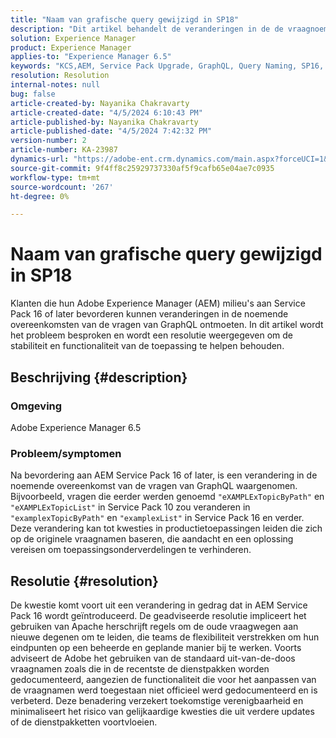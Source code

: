 ```yaml
---
title: "Naam van grafische query gewijzigd in SP18"
description: "Dit artikel behandelt de veranderingen in de de vraagnoemende overeenkomsten van GraphQL na een verbetering aan AEM Service Pack 16 en recenter, die productietoepassing kunnen beïnvloeden"
solution: Experience Manager
product: Experience Manager
applies-to: "Experience Manager 6.5"
keywords: "KCS,AEM, Service Pack Upgrade, GraphQL, Query Naming, SP16, SP18, Production Impact, Apache Rewrite"
resolution: Resolution
internal-notes: null
bug: false
article-created-by: Nayanika Chakravarty
article-created-date: "4/5/2024 6:10:43 PM"
article-published-by: Nayanika Chakravarty
article-published-date: "4/5/2024 7:42:32 PM"
version-number: 2
article-number: KA-23987
dynamics-url: "https://adobe-ent.crm.dynamics.com/main.aspx?forceUCI=1&pagetype=entityrecord&etn=knowledgearticle&id=861ce2ce-77f3-ee11-904c-6045bd006704"
source-git-commit: 9f4ff8c25929737330af5f9cafb65e04ae7c0935
workflow-type: tm+mt
source-wordcount: '267'
ht-degree: 0%

---
```


# Naam van grafische query gewijzigd in SP18


Klanten die hun Adobe Experience Manager (AEM) milieu&#39;s aan Service Pack 16 of later bevorderen kunnen veranderingen in de noemende overeenkomsten van de vragen van GraphQL ontmoeten. In dit artikel wordt het probleem besproken en wordt een resolutie weergegeven om de stabiliteit en functionaliteit van de toepassing te helpen behouden.

## Beschrijving {#description}


### Omgeving

Adobe Experience Manager 6.5

### Probleem/symptomen

Na bevordering aan AEM Service Pack 16 of later, is een verandering in de noemende overeenkomst van de vragen van GraphQL waargenomen. Bijvoorbeeld, vragen die eerder werden genoemd `"eXAMPLExTopicByPath"` en `"eXAMPLExTopicList"` in Service Pack 10 zou veranderen in `"examplexTopicByPath"` en `"examplexList"` in Service Pack 16 en verder. Deze verandering kan tot kwesties in productietoepassingen leiden die zich op de originele vraagnamen baseren, die aandacht en een oplossing vereisen om toepassingsonderverdelingen te verhinderen.


## Resolutie {#resolution}


De kwestie komt voort uit een verandering in gedrag dat in AEM Service Pack 16 wordt geïntroduceerd. De geadviseerde resolutie impliceert het gebruiken van Apache herschrijft regels om de oude vraagwegen aan nieuwe degenen om te leiden, die teams de flexibiliteit verstrekken om hun eindpunten op een beheerde en geplande manier bij te werken. Voorts adviseert de Adobe het gebruiken van de standaard uit-van-de-doos vraagnamen zoals die in de recentste de dienstpakken worden gedocumenteerd, aangezien de functionaliteit die voor het aanpassen van de vraagnamen werd toegestaan niet officieel werd gedocumenteerd en is verbeterd. Deze benadering verzekert toekomstige verenigbaarheid en minimaliseert het risico van gelijkaardige kwesties die uit verdere updates of de dienstpakketten voortvloeien.
